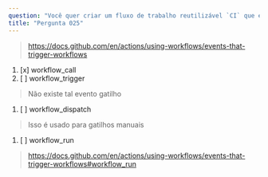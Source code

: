 ```yaml
---
question: "Você quer criar um fluxo de trabalho reutilizável `CI` que execute algumas verificações de qualidade, linting e testes em alterações de código. Qual evento gatilho o fluxo de trabalho `CI` deve definir para permitir seu uso em outros fluxos de trabalho?"
title: "Pergunta 025"
---
```


> https://docs.github.com/en/actions/using-workflows/events-that-trigger-workflows
1. [x] workflow_call
1. [ ] workflow_trigger
> Não existe tal evento gatilho
1. [ ] workflow_dispatch
> Isso é usado para gatilhos manuais
1. [ ] workflow_run
> https://docs.github.com/en/actions/using-workflows/events-that-trigger-workflows#workflow_run


